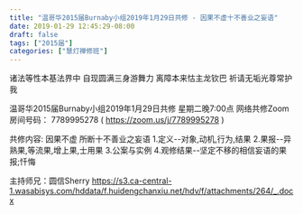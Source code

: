 ```yaml
---
title: "温哥华2015届Burnaby小组2019年1月29日共修 - 因果不虚十不善业之妄语"
date: 2019-01-29 12:45:29-08:00
draft: false
tags: ["2015届"]
categories: ["慧灯禅修班"]
---
```

诸法等性本基法界中 自现圆满三身游舞力
离障本来怙主龙钦巴 祈请无垢光尊常护我

温哥华2015届Burnaby小组2019年1月29日共修
星期二晚7:00点
网络共修Zoom房间号码： 7789995278 ( <https://zoom.us/j/7789995278> )

共修内容:
因果不虚 所断十不善业之妄语
1.定义--对象,动机,行为,结果
2.果报--异熟果,等流果,增上果,士用果
3.公案与实例
4.观修结果--坚定不移的相信妄语的果报;忏悔

主持师兄：圆信Sherry
https://s3.ca-central-1.wasabisys.com/hddata/f.huidengchanxiu.net/hdv/f/attachments/264/_.docx